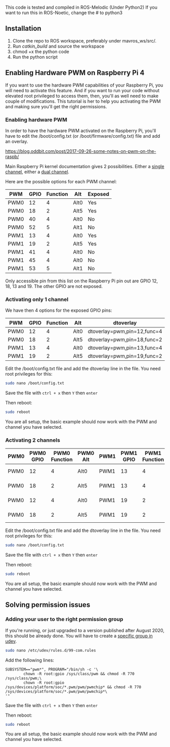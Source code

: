 This code is tested and compiled in ROS-Melodic (Under Python2)
If you want to run this in ROS-Noetic, change the # to python3

## Installation
1. Clone the repo to ROS workspace, preferably under mavros_ws/src/. 
2. Run *catkin_build* and source the workspace
3. chmod +x the python code
4. Run the python script

## Enabling Hardware PWM on Raspberry Pi 4

If you want to use the hardware PWM capabilities of your Raspberry Pi, you will need to activate this feature. And if you want to run your code without elevated root privileged to access them, then, you'll as well need to make couple of modifications. This tutorial is her to help you activating the PWM and making sure you'll get the right permissions.


### Enabling hardware PWM

In order to have the hardware PWM activated on the Raspberry Pi, you'll have to edit the /boot/config.txt (or /boot/firmware/config.txt) file and add an overlay.

https://blog.oddbit.com/post/2017-09-26-some-notes-on-pwm-on-the-raspb/

Main Raspberry Pi kernel documentation gives 2 possibilities. Either a [single channel](https://github.com/raspberrypi/linux/blob/04c8e47067d4873c584395e5cb260b4f170a99ea/arch/arm/boot/dts/overlays/README#L925), either a [dual channel](https://github.com/raspberrypi/linux/blob/04c8e47067d4873c584395e5cb260b4f170a99ea/arch/arm/boot/dts/overlays/README#L944).

Here are the possible options for each PWM channel:

| PWM | GPIO | Function | Alt | Exposed |
| --- | --- | --- | --- | --- |
| PWM0 | 12 | 4 | Alt0 | Yes |
| PWM0 | 18 | 2 | Alt5 | Yes |
| PWM0 | 40 | 4 | Alt0 | No |
| PWM0 | 52 | 5 | Alt1 | No |
| PWM1 | 13 | 4 | Alt0 | Yes |
| PWM1 | 19 | 2 | Alt5 | Yes |
| PWM1 | 41 | 4 | Alt0 | No |
| PWM1 | 45 | 4 | Alt0 | No |
| PWM1 | 53 | 5 | Alt1 | No |

Only accessible pin from this list on the Raspberry Pi pin out are GPIO 12, 18, 13 and 19. The other GPIO are not exposed.

### Activating only 1 channel

We have then 4 options for the exposed GPIO pins:

| PWM | GPIO | Function | Alt | dtoverlay |
| --- | --- | --- | --- | --- |
| PWM0 | 12 | 4 | Alt0 | dtoverlay=pwm,pin=12,func=4 |
| PWM0 | 18 | 2 | Alt5 | dtoverlay=pwm,pin=18,func=2 |
| PWM1 | 13 | 4 | Alt0 | dtoverlay=pwm,pin=13,func=4 |
| PWM1 | 19 | 2 | Alt5 | dtoverlay=pwm,pin=19,func=2 |

Edit the /boot/config.txt file and add the dtoverlay line in the file. You need root privileges for this:

```bash
sudo nano /boot/config.txt
```

Save the file with `ctrl + x` then `Y` then `enter`

Then reboot:

```bash
sudo reboot
```

You are all setup, the basic example should now work with the PWM and channel you have selected.

### Activating 2 channels

| PWM0 | PWM0 GPIO | PWM0 Function | PWM0 Alt |  PWM1 | PWM1 GPIO | PWM1 Function | PWM1 Alt | dtoverlay |
| --- | --- | --- | --- | --- | --- | --- | --- | --- |
| PWM0 | 12 | 4 | Alt0 | PWM1 | 13 | 4 | Alt0 | dtoverlay=pwm-2chan,pin=12,func=4,pin2=13,func2=4 |
| PWM0 | 18 | 2 | Alt5 | PWM1 | 13 | 4 | Alt0 | dtoverlay=pwm-2chan,pin=18,func=2,pin2=13,func2=4 |
| PWM0 | 12 | 4 | Alt0 | PWM1 | 19 | 2 | Alt5 | dtoverlay=pwm-2chan,pin=12,func=4,pin2=19,func2=2 |
| PWM0 | 18 | 2 | Alt5 | PWM1 | 19 | 2 | Alt5 | dtoverlay=pwm-2chan,pin=18,func=2,pin2=19,func2=2 |

Edit the /boot/config.txt file and add the dtoverlay line in the file. You need root privileges for this:

```bash
sudo nano /boot/config.txt
```

Save the file with `ctrl + x` then `Y` then `enter`

Then reboot:

```bash
sudo reboot
```

You are all setup, the basic example should now work with the PWM and channel you have selected.

## Solving permission issues


### Adding your user to the right permission group

If you're running, or just upgraded to a version published after August 2020, this should be already done.
You will have to create a [specific group in udev](https://raspberrypi.stackexchange.com/questions/66890/accessing-pwm-module-without-root-permissions).

```bash
sudo nano /etc/udev/rules.d/99-com.rules
```

Add the following lines:

```text
SUBSYSTEM=="pwm*", PROGRAM="/bin/sh -c '\
        chown -R root:gpio /sys/class/pwm && chmod -R 770 /sys/class/pwm;\
        chown -R root:gpio /sys/devices/platform/soc/*.pwm/pwm/pwmchip* && chmod -R 770 /sys/devices/platform/soc/*.pwm/pwm/pwmchip*\
'"
```

Save the file with `ctrl + x` then `Y` then `enter`

Then reboot:

```bash
sudo reboot
```

You are all setup, the basic example should now work with the PWM and channel you have selected.

